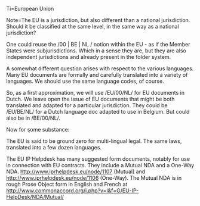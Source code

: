Ti=European Union

Note=The EU is a jurisdiction, but also different than a national jurisdiction.  Should it be classified at the same level, in the same way as a national jurisdiction?

One could reuse the /00 | BE | NL / notion within the EU - as if the Member States were subjurisdictions.  Which in a sense they are, but they are also independent jurisdictions and already present in the folder system.  

A somewhat different question arises with respect to the various languages.  Many EU documents are formally and carefully translated into a variety of languages.  We should use the same language codes, of course.

So, as a first approximation, we will use /EU/00/NL/ for EU documents in Dutch.  We leave open the issue of EU documents that might be both translated and adapted for a particular jurisdiction.  They could be /EU/BE/NL/ for a Dutch language doc adapted to use in Belgium.  But could also be in /BE/00/NL/.  


Now for some substance:

The EU is said to be ground zero for multi-lingual legal.  The same laws, translated into a few dozen languages.

The EU IP Helpdesk has many suggested form documents, notably for use in connection with EU contracts.  They include a Mutual NDA and a One-Way NDA. http://www.iprhelpdesk.eu/node/1107 (Mutual) and http://www.iprhelpdesk.eu/node/1106 (One-Way).   The Mutual NDA is in rough Prose Object form in English and French at http://www.commonaccord.org/i.php?v=l&f=G/EU-IP-HelpDesk/NDA/Mutual/
